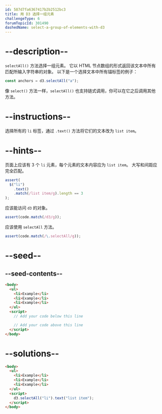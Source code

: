 ```yaml
---
id: 587d7fa6367417b2b2512bc3
title: 用 D3 选择一组元素
challengeType: 6
forumTopicId: 301490
dashedName: select-a-group-of-elements-with-d3
---
```


# --description--

`selectAll()` 方法选择一组元素。 它以 HTML 节点数组的形式返回该文本中所有匹配所输入字符串的对象。 以下是一个选择文本中所有锚标签的例子：

```js
const anchors = d3.selectAll("a");
```

像 `select()` 方法一样，`selectAll()` 也支持链式调用，你可以在它之后调用其他方法。

# --instructions--

选择所有的 `li` 标签，通过 `.text()` 方法将它们的文本改为 `list item`。

# --hints--

页面上应该有 3 个 `li` 元素，每个元素的文本内容应为 `list item`。 大写和间距应完全匹配。

```js
assert(
  $("li")
    .text()
    .match(/list item/g).length == 3
);
```

应该能访问 `d3` 的对象。

```js
assert(code.match(/d3/g));
```

应该使用 `selectAll` 方法。

```js
assert(code.match(/\.selectAll/g));
```

# --seed--

## --seed-contents--

```html
<body>
  <ul>
    <li>Example</li>
    <li>Example</li>
    <li>Example</li>
  </ul>
  <script>
    // Add your code below this line

    // Add your code above this line
  </script>
</body>
```

# --solutions--

```html
<body>
  <ul>
    <li>Example</li>
    <li>Example</li>
    <li>Example</li>
  </ul>
  <script>
    d3.selectAll("li").text("list item");
  </script>
</body>
```
